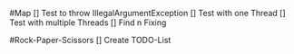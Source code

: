 #Map
[] Test to throw IllegalArgumentException
[] Test with one Thread
[] Test with multiple Threads
[] Find n Fixing
 
#Rock-Paper-Scissors
[] Create TODO-List
